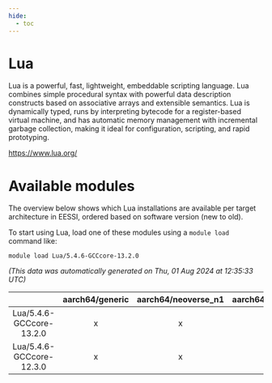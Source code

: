 ```yaml
---
hide:
  - toc
---
```


Lua
===


Lua is a powerful, fast, lightweight, embeddable scripting language. Lua combines simple procedural syntax with powerful data description constructs based on associative arrays and extensible semantics. Lua is dynamically typed, runs by interpreting bytecode for a register-based virtual machine, and has automatic memory management with incremental garbage collection, making it ideal for configuration, scripting, and rapid prototyping.

https://www.lua.org/
# Available modules


The overview below shows which Lua installations are available per target architecture in EESSI, ordered based on software version (new to old).

To start using Lua, load one of these modules using a `module load` command like:

```shell
module load Lua/5.4.6-GCCcore-13.2.0
```

*(This data was automatically generated on Thu, 01 Aug 2024 at 12:35:33 UTC)*  

| |aarch64/generic|aarch64/neoverse_n1|aarch64/neoverse_v1|x86_64/generic|x86_64/amd/zen2|x86_64/amd/zen3|x86_64/intel/haswell|x86_64/intel/skylake_avx512|
| :---: | :---: | :---: | :---: | :---: | :---: | :---: | :---: | :---: |
|Lua/5.4.6-GCCcore-13.2.0|x|x|x|x|x|x|x|x|
|Lua/5.4.6-GCCcore-12.3.0|x|x|x|x|x|x|x|x|
